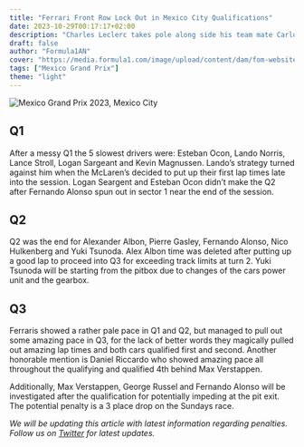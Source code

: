 ```yaml
---
title: "Ferrari Front Row Lock Out in Mexico City Qualifications"
date: 2023-10-29T00:17:17+02:00
description: "Charles Leclerc takes pole along side his team mate Carlos Sainz at the Mexico Grand Prix 2023!"
draft: false
author: "Formula1AN"
cover: "https://media.formula1.com/image/upload/content/dam/fom-website/2018-redesign-assets/Racehub%20header%20images%2016x9/Mexico.jpg"
tags: ["Mexico Grand Prix"]
theme: "light"
---
```


![Mexico Grand Prix 2023, Mexico City](https://media.formula1.com/content/dam/fom-website/sutton/2022/Mexico/Sunday/1437787129.jpg.img.1536.high.jpg)

## Q1
After a messy Q1 the 5 slowest drivers were: Esteban Ocon, Lando Norris, Lance Stroll, Logan Sargeant and Kevin Magnussen. Lando’s strategy turned against him when the McLaren’s decided to put up their first lap times late into the session. Logan Seargent and Esteban Ocon didn’t make the Q2 after Fernando Alonso spun out in sector 1 near the end of the session.

## Q2
Q2 was the end for Alexander Albon, Pierre Gasley, Fernando Alonso, Nico Hulkenberg and Yuki Tsunoda.
Alex Albon time was deleted after putting up a good lap to proceed into Q3 for exceeding track limits at turn 2.
Yuki Tsunoda will be starting from the pitbox due to changes of the cars power unit and the gearbox.

## Q3
Ferraris showed a rather pale pace in Q1 and Q2, but managed to pull out some amazing pace in Q3, for the lack of better words they magically pulled out amazing lap times and both cars qualified first and second. Another honorable mention is Daniel Riccardo who showed amazing pace all throughout the qualifying and qualified 4th behind Max Verstappen.

Additionally, Max Verstappen, George Russel and Fernando Alonso will be investigated after the qualification for potentially impeding at the pit exit. The potential penalty is a 3 place drop on the Sundays race.

*We will be updating this article with latest information regarding penalties. Follow us on <a href="https://twitter.com/formula1an">Twitter</a> for latest updates.*

